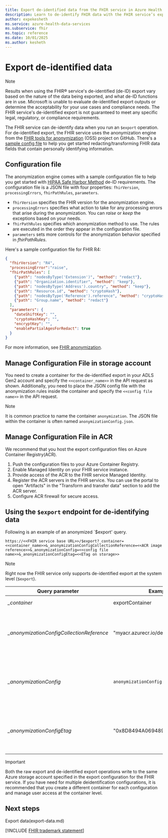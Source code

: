 ```yaml
---
title: Export de-identified data from the FHIR service in Azure Health Data Services
description: Learn to de-identify FHIR data with the FHIR service’s export feature. Use our sample config file for HIPAA Safe Harbor compliance and privacy protection.
author: expekesheth
ms.service: azure-health-data-services
ms.subservice: fhir
ms.topic: reference
ms.date: 10/01/2025
ms.author: kesheth
---
```

# Export de-identified data

> [!NOTE] 
> Results when using the FHIR&reg; service's de-identified (de-ID) export vary based on the nature of the data being exported, and what de-ID functions are in use. Microsoft is unable to evaluate de-identified export outputs or determine the acceptability for your use cases and compliance needs. The FHIR service's de-identified export is not guaranteed to meet any specific legal, regulatory, or compliance requirements.

 The FHIR service can de-identify data when you run an `$export` operation. For de-identified export, the FHIR service uses the anonymization engine from the [FHIR tools for anonymization](https://github.com/microsoft/FHIR-Tools-for-Anonymization) (OSS) project on GitHub. There's a [sample config file](https://github.com/microsoft/Tools-for-Health-Data-Anonymization/blob/master/docs/FHIR-anonymization.md#sample-configuration-file) to help you get started redacting/transforming FHIR data fields that contain personally identifying information. 

## Configuration file

The anonymization engine comes with a sample configuration file to help you get started with [HIPAA Safe Harbor Method](https://www.hhs.gov/hipaa/for-professionals/privacy/special-topics/de-identification/index.html#safeharborguidance) de-ID requirements. The configuration file is a JSON file with four properties: `fhirVersion`, `processingErrors`, `fhirPathRules`, `parameters`.

* `fhirVersion` specifies the FHIR version for the anonymization engine.
* `processingErrors` specifies what action to take for any processing errors that arise during the anonymization. You can _raise_ or _keep_ the exceptions based on your needs.
* `fhirPathRules` specifies which anonymization method to use. The rules are executed in the order they appear in the configuration file.
* `parameters` sets more controls for the anonymization behavior specified in _fhirPathRules_.

Here's a sample configuration file for FHIR R4:

```json
{
  "fhirVersion": "R4",
  "processingError":"raise",
  "fhirPathRules": [
    {"path": "nodesByType('Extension')", "method": "redact"},
    {"path": "Organization.identifier", "method": "keep"},
    {"path": "nodesByType('Address').country", "method": "keep"},
    {"path": "Resource.id", "method": "cryptoHash"},
    {"path": "nodesByType('Reference').reference", "method": "cryptoHash"},
    {"path": "Group.name", "method": "redact"}
  ],
  "parameters": {
    "dateShiftKey": "",
    "cryptoHashKey": "",
    "encryptKey": "",
    "enablePartialAgesForRedact": true
  }
}
```

For more information, see [FHIR anonymization](https://github.com/microsoft/Tools-for-Health-Data-Anonymization/blob/master/docs/FHIR-anonymization.md#configuration-file-format). 

## Manage Configuration File in storage account
You need to create a container for the de-identified export in your ADLS Gen2 account and specify the `<<container_name>>` in the API request as shown. Additionally, you need to place the JSON config file with the anonymization rules inside the container and specify the `<<config file name>>` in the API request. 

> [!NOTE] 
> It is common practice to name the container `anonymization`. The JSON file within the container is often named `anonymizationConfig.json`.

## Manage Configuration File in ACR

We recommend that you host the export configuration files on Azure Container Registry(ACR).

1. Push the configuration files to your Azure Container Registry.
2. Enable Managed Identity on your FHIR service instance.
3. Provide access of the ACR to the FHIR service Managed Identity.
4. Register the ACR servers in the FHIR service. You can use the portal to open "Artifacts" in the "Transform and transfer data" section to add the ACR server.
5. Configure ACR firewall for secure access.

## Using the `$export` endpoint for de-identifying data

Following is an example of an anonymized `$export' query.

 `https://<<FHIR service base URL>>/$export?_container=<<container_name>>&_anonymizationConfigCollectionReference=<<ACR image reference>>&_anonymizationConfig=<<config file name>>&_anonymizationConfigEtag=<<ETag on storage>>`

> [!NOTE] 
> Right now the FHIR service only supports de-identified export at the system level (`$export`).

|Query parameter            | Example |Optionality| Description|
|---------------------------|---------|-----------|------------|
| _\_container_|exportContainer|Required|Name of container within the configured storage account where the data is exported. |
| _\_anonymizationConfigCollectionReference_|"myacr.azurecr.io/deidconfigs:default"|Optional|Reference to an OCI image on ACR containing de-ID configuration files for de-ID export (such as stu3-config.json, r4-config.json). The ACR server of the image should be registered within the FHIR service. (Format: `<RegistryServer>/<imageName>@<imageDigest>`, `<RegistryServer>/<imageName>:<imageTag>`) |
| _\_anonymizationConfig_   |`anonymizationConfig.json`|Required|Name of the configuration file. See the configuration file format [here](https://github.com/microsoft/FHIR-Tools-for-Anonymization#configuration-file-format). If _\_anonymizationConfigCollectionReference_ is provided, we search and use this file from the specified image. Otherwise, we search and use this file inside a container named **anonymization** within the configured ADLS Gen2 account.|
| _\_anonymizationConfigEtag_|"0x8D8494A069489EC"|Optional|Etag of the configuration file, which can be obtained from the blob property in Azure Storage Explorer. Specify this parameter only if the configuration file is stored in Azure storage account. If you use ACR to host the configuration file, you shouldn't include this parameter.|

> [!IMPORTANT]
> Both the raw export and de-identified export operations write to the same Azure storage account specified in the export configuration for the FHIR service. If you have need for multiple deidentification configurations, it is recommended that you create a different container for each configuration and manage user access at the container level.

## Next steps

Export data(export-data.md)

[!INCLUDE [FHIR trademark statement](../includes/healthcare-apis-fhir-trademark.md)]
